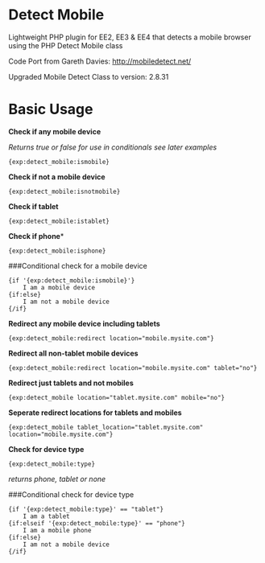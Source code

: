 Detect Mobile
=============

Lightweight PHP plugin for EE2, EE3 & EE4 that detects a mobile browser using the PHP Detect Mobile class 

Code Port from Gareth Davies: http://mobiledetect.net/

Upgraded Mobile Detect Class to version: 2.8.31



Basic Usage
=============

**Check if any mobile device**

*Returns true or false for use in conditionals see later examples*

```{exp:detect_mobile:ismobile}```
        
**Check if not a mobile device**

```{exp:detect_mobile:isnotmobile}```
        
**Check if tablet**

```{exp:detect_mobile:istablet}```
        
**Check if phone***

```{exp:detect_mobile:isphone}```
        
###Conditional check for a mobile device

    {if '{exp:detect_mobile:ismobile}'}
        I am a mobile device
    {if:else}	
        I am not a mobile device
    {/if}
        
**Redirect any mobile device including tablets**

```{exp:detect_mobile:redirect location="mobile.mysite.com"}```
        
**Redirect all non-tablet mobile devices**

```{exp:detect_mobile:redirect location="mobile.mysite.com" tablet="no"}```
        
**Redirect just tablets and not mobiles**

```{exp:detect_mobile location="tablet.mysite.com" mobile="no"}```
        
**Seperate redirect locations for tablets and mobiles**

```{exp:detect_mobile tablet_location="tablet.mysite.com" location="mobile.mysite.com"}```
        
**Check for device type**

```{exp:detect_mobile:type}```

*returns phone, tablet or none*

###Conditional check for device type

    {if '{exp:detect_mobile:type}' == "tablet"}	
        I am a tablet
    {if:elseif '{exp:detect_mobile:type}' == "phone"}	
        I am a mobile phone
    {if:else}
        I am not a mobile device
    {/if}
